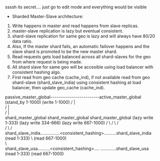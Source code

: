 ssssh its secret.... just go to edit mode and everything would be visible



* Sharded Master-Slave architecture: 

1. Write happens in master and read happens from slave replicas.
2. master-slave replication is lazy but eventual consistent.
2. shard-slave replication for same geo is lazy and will always have 80/20 data ratio.
3. Also, If the master shard fails, an automatic failover happens and the slave shard is promoted to be the new master shard.
4. Read requests gets load balanced across all shard-slaves for the geo from where request is being made.
5. All shard slave for same geo will be accesible using load balancer with consistent hashing algo.
6. First read from geo cache (cache_ind), if not available read from geo shard-slave (shard_slave_india) using consistent hashing at load balancer, then update geo_cache (cache_ind). 
 
 
 
 

passive_master_global-------------------------active_master_global
(stand_by 1-1000)                                 (write 1-1000)
                                               /         |        \
                                         /               |              \
                                    /                    |                    \
                    shard_master_global           shard_master_global             shard_master_global
                     (lazy write 1-333)          (lazy write 334-666)            (lazy write 667-1000)
                           /    \                        /    \                           /    \
                          /      \                                                       /      \
          shard_slave_india.......\.........<consistent_hashing>..........shard_slave_india      \
            (read 1-333)           \                                      (read 667-1000)        \
                                    \                                                             \
                                   shard_slave_usa..........<consistent_hashing>.... .............shard_slave_usa 
                                   (read 1-333)                                                   (read 667-1000)
         
        
 
 
 
 
 
 
 
 
 
 
 
 
